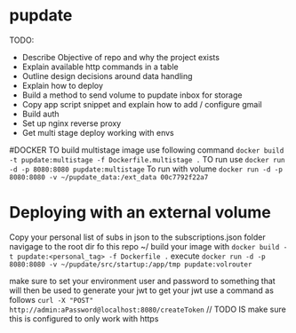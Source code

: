 # pupdate
TODO:
- Describe Objective of repo and why the project exists
- Explain available http commands in a table
- Outline design decisions around data handling
- Explain how to deploy
- Build a method to send volume to pupdate inbox for storage
- Copy app script snippet and explain how to add / configure gmail
- Build auth
- Set up nginx reverse proxy
- Get multi stage deploy working with envs

#DOCKER
TO build multistage image use following command
`docker build -t pupdate:multistage -f Dockerfile.multistage .`
TO run use
`docker run -d -p 8080:8080 pupdate:multistage`
To run with volume 
`docker run -d -p 8080:8080 -v ~/pupdate_data:/ext_data 00c7792f22a7`

# Deploying with an external volume
Copy your personal list of subs in json to the subscriptions.json folder
navigage to the root dir fo this repo ~/<path-to-pupdate>
build your image with `docker build -t pupdate:<personal_tag> -f Dockerfile .`
execute `docker run -d -p 8080:8080 -v ~/pupdate/src/startup:/app/tmp pupdate:volrouter`

make sure to set your environment user and password to something that will then be used to generate your jwt
to get your jwt use a command as follows
`curl -X "POST" http://admin:aPassword@localhost:8080/createToken`
// TODO IS make sure this is configured to only work with https